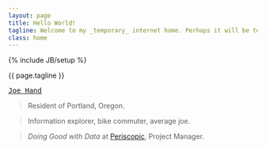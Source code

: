 ```yaml
---
layout: page
title: Hello World!
tagline: Welcome to my _temporary_ internet home. Perhaps it will be temporarily permanent.
class: home
---
```

{% include JB/setup %}

{{ page.tagline }}


<a href="/about/"><pre>Joe Hand</pre></a>

>	Resident of Portland, Oregon.

>	Information explorer, bike commuter, average joe.

>	_Doing Good with Data_ at [Periscopic](http://periscopic.com), Project Manager.

	


<!---

	From My Own Two Hands

{% for category in site.categories %}

<ul class="posts list_style_none">
<h3 class="unit-head-inner" id="{{ category[0] }}-ref"><a href="/categories.html#{{ category[0] }}-ref">{{ category[0] | join: "/" }}</a></h3>

  {% for post in site.tags.featured %}

{% if post.category == category[0] %}

    <li><span>{{ post.date | date_to_string }}</span> &raquo; <a href="{{ BASE_PATH }}{{ post.url }}">{{ post.title }}</a></li>
{% endif %}
  {% endfor %}
	
</ul>
	{% endfor %}

	-->
